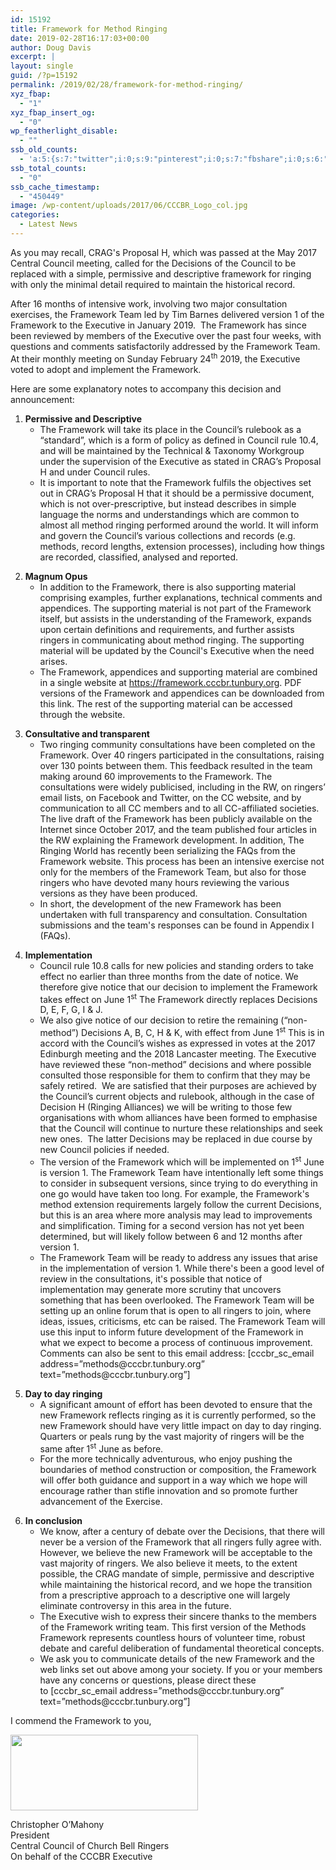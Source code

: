 ```yaml
---
id: 15192
title: Framework for Method Ringing
date: 2019-02-28T16:17:03+00:00
author: Doug Davis
excerpt: |
layout: single
guid: /?p=15192
permalink: /2019/02/28/framework-for-method-ringing/
xyz_fbap:
  - "1"
xyz_fbap_insert_og:
  - "0"
wp_featherlight_disable:
  - ""
ssb_old_counts:
  - 'a:5:{s:7:"twitter";i:0;s:9:"pinterest";i:0;s:7:"fbshare";i:0;s:6:"reddit";i:0;s:6:"tumblr";N;}'
ssb_total_counts:
  - "0"
ssb_cache_timestamp:
  - "450449"
image: /wp-content/uploads/2017/06/CCCBR_Logo_col.jpg
categories:
  - Latest News
---
```

As you may recall, CRAG&apos;s Proposal H, which was passed at the May 2017 Central Council meeting, called for the Decisions of the Council to be replaced with a simple, permissive and descriptive framework for ringing with only the minimal detail required to maintain the historical record.

After 16 months of intensive work, involving two major consultation exercises, the Framework Team led by Tim Barnes delivered version 1 of the Framework to the Executive in January 2019.  The Framework has since been reviewed by members of the Executive over the past four weeks, with questions and comments satisfactorily addressed by the Framework Team. At their monthly meeting on Sunday February 24<sup>th</sup> 2019, the Executive voted to adopt and implement the Framework.

Here are some explanatory notes to accompany this decision and announcement:

  1. **Permissive and Descriptive** 
      * The Framework will take its place in the Council’s rulebook as a “standard”, which is a form of policy as defined in Council rule 10.4, and will be maintained by the Technical & Taxonomy Workgroup under the supervision of the Executive as stated in CRAG’s Proposal H and under Council rules.
      * It is important to note that the Framework fulfils the objectives set out in CRAG’s Proposal H that it should be a permissive document, which is not over-prescriptive, but instead describes in simple language the norms and understandings which are common to almost all method ringing performed around the world. It will inform and govern the Council’s various collections and records (e.g. methods, record lengths, extension processes), including how things are recorded, classified, analysed and reported.

<ol start="2">
  <li>
    <strong>Magnum Opus</strong> <ul>
      <li>
        In addition to the Framework, there is also supporting material comprising examples, further explanations, technical comments and appendices. The supporting material is not part of the Framework itself, but assists in the understanding of the Framework, expands upon certain definitions and requirements, and further assists ringers in communicating about method ringing. The supporting material will be updated by the Council&apos;s Executive when the need arises.
      </li>
      <li>
        The Framework, appendices and supporting material are combined in a single website at <a href="https://framework.cccbr.tunbury.org">https://framework.cccbr.tunbury.org</a>. PDF versions of the Framework and appendices can be downloaded from this link. The rest of the supporting material can be accessed through the website.
      </li>
    </ul>
  </li>
</ol>

<ol start="3">
  <li>
    <strong>Consultative and transparent</strong> <ul>
      <li>
        Two ringing community consultations have been completed on the Framework. Over 40 ringers participated in the consultations, raising over 130 points between them. This feedback resulted in the team making around 60 improvements to the Framework. The consultations were widely publicised, including in the RW, on ringers’ email lists, on Facebook and Twitter, on the CC website, and by communication to all CC members and to all CC-affiliated societies. The live draft of the Framework has been publicly available on the Internet since October 2017, and the team published four articles in the RW explaining the Framework development. In addition, The Ringing World has recently been serializing the FAQs from the Framework website. This process has been an intensive exercise not only for the members of the Framework Team, but also for those ringers who have devoted many hours reviewing the various versions as they have been produced.
      </li>
      <li>
        In short, the development of the new Framework has been undertaken with full transparency and consultation. Consultation submissions and the team&apos;s responses can be found in Appendix I (FAQs).
      </li>
    </ul>
  </li>
</ol>

<ol start="4">
  <li>
    <strong>Implementation</strong> <ul>
      <li>
        Council rule 10.8 calls for new policies and standing orders to take effect no earlier than three months from the date of notice. We therefore give notice that our decision to implement the Framework takes effect on June 1<sup>st</sup> The Framework directly replaces Decisions D, E, F, G, I & J.
      </li>
      <li>
        We also give notice of our decision to retire the remaining (“non-method”) Decisions A, B, C, H & K, with effect from June 1<sup>st</sup> This is in accord with the Council’s wishes as expressed in votes at the 2017 Edinburgh meeting and the 2018 Lancaster meeting. The Executive have reviewed these “non-method” decisions and where possible consulted those responsible for them to confirm that they may be safely retired.  We are satisfied that their purposes are achieved by the Council’s current objects and rulebook, although in the case of Decision H (Ringing Alliances) we will be writing to those few organisations with whom alliances have been formed to emphasise that the Council will continue to nurture these relationships and seek new ones.  The latter Decisions may be replaced in due course by new Council policies if needed.
      </li>
      <li>
        The version of the Framework which will be implemented on 1<sup>st</sup> June is version 1. The Framework Team have intentionally left some things to consider in subsequent versions, since trying to do everything in one go would have taken too long. For example, the Framework&apos;s method extension requirements largely follow the current Decisions, but this is an area where more analysis may lead to improvements and simplification. Timing for a second version has not yet been determined, but will likely follow between 6 and 12 months after version 1.
      </li>
      <li>
        The Framework Team will be ready to address any issues that arise in the implementation of version 1. While there&apos;s been a good level of review in the consultations, it&apos;s possible that notice of implementation may generate more scrutiny that uncovers something that has been overlooked. The Framework Team will be setting up an online forum that is open to all ringers to join, where ideas, issues, criticisms, etc can be raised. The Framework Team will use this input to inform future development of the Framework in what we expect to become a process of continuous improvement. Comments can also be sent to this email address: [cccbr_sc_email address=&#8221;methods@cccbr.tunbury.org&#8221; text=&#8221;methods@cccbr.tunbury.org&#8221;]
      </li>
    </ul>
  </li>
</ol>

<ol start="5">
  <li>
    <strong>Day to day ringing</strong> <ul>
      <li>
        A significant amount of effort has been devoted to ensure that the new Framework reflects ringing as it is currently performed, so the new Framework should have very little impact on day to day ringing. Quarters or peals rung by the vast majority of ringers will be the same after 1<sup>st</sup> June as before.
      </li>
      <li>
        For the more technically adventurous, who enjoy pushing the boundaries of method construction or composition, the Framework will offer both guidance and support in a way which we hope will encourage rather than stifle innovation and so promote further advancement of the Exercise.
      </li>
    </ul>
  </li>
</ol>

<ol start="6">
  <li>
    <strong>In conclusion</strong> <ul>
      <li>
        We know, after a century of debate over the Decisions, that there will never be a version of the Framework that all ringers fully agree with. However, we believe the new Framework will be acceptable to the vast majority of ringers. We also believe it meets, to the extent possible, the CRAG mandate of simple, permissive and descriptive while maintaining the historical record, and we hope the transition from a prescriptive approach to a descriptive one will largely eliminate controversy in this area in the future.
      </li>
      <li>
        The Executive wish to express their sincere thanks to the members of the Framework writing team. This first version of the Methods Framework represents countless hours of volunteer time, robust debate and careful deliberation of fundamental theoretical concepts.
      </li>
      <li>
        We ask you to communicate details of the new Framework and the web links set out above among your society. If you or your members have any concerns or questions, please direct these to [cccbr_sc_email address=&#8221;methods@cccbr.tunbury.org&#8221; text=&#8221;methods@cccbr.tunbury.org&#8221;]
      </li>
    </ul>
  </li>
</ol>

I commend the Framework to you,

[<img loading="lazy" class="alignnone size-medium wp-image-15194" src="https://cccbr.org.uk/wp-content/uploads/2019/02/cdo_signature_trans-300x121.png" alt="" width="300" height="121" />](https://cccbr.org.uk/wp-content/uploads/2019/02/cdo_signature_trans.png)

Christopher O’Mahony  
President  
Central Council of Church Bell Ringers  
On behalf of the CCCBR Executive
